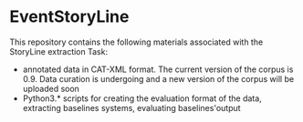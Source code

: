 # EventStoryLine

This repository contains the following materials associated with the StoryLine extraction Task:

- annotated data in CAT-XML format. The current version of the corpus is 0.9. Data curation is undergoing and a new version of the 
corpus will be uploaded soon
- Python3.* scripts for creating the evaluation format of the data, extracting baselines systems, evaluating baselines'output


